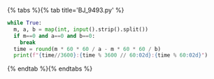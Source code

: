 {% tabs %}{% tab title='BJ_9493.py' %}

```py
while True:
  m, a, b = map(int, input().strip().split())
  if m==0 and a==0 and b==0:
    break
  time = round(m * 60 * 60 / a - m * 60 * 60 / b)
  print(f"{time//3600}:{time % 3600 // 60:02d}:{time % 60:02d}")
```

{% endtab %}{% endtabs %}
